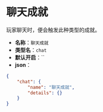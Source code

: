 # 聊天成就

玩家聊天时，便会触发此种类型的成就。

- **名称**：`聊天成就`
- **类型名**：`chat`
- **默认开启**：``
- **json**：

```json
{
	"chat": {
		"name": "聊天成就",
		"details": {}
	}
}
```



